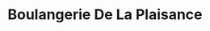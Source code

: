 ---
title: "Boulangerie De La Plaisance"
url: /saint-martin-de-crau/boulangerie-de-la-plaisance/
shop: Bäckerei
---